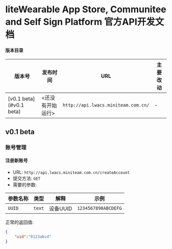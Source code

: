 # liteWearable App Store, Communitee and Self Sign Platform 官方API开发文档
#### 版本目录

版本号|发布时间|URL|主要改动
-|-|-|-
[v0.1 beta](#v0.1 beta)|<还没有开始运行>|`http://api.lwacs.miniteam.com.cn/`|-

## v0.1 beta

### 账号管理
#### 注册新账号
- URL: `http://api.lwacs.miniteam.com.cn/createAccount`
- 提交方法: `GET`
- 需要的参数: 

参数名称|类型|解释|示例
-|-|-|-
`UUID`|`text`|设备UUID|`1234567890ABCDEFG`

正常的返回值:
```json
{
    "uid":"0123abcd"
}
```
